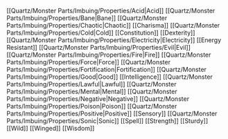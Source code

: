 [[Quartz/Monster Parts/Imbuing/Properties/Acid|Acid]]
[[Quartz/Monster Parts/Imbuing/Properties/Bane|Bane]]
[[Quartz/Monster Parts/Imbuing/Properties/Chaotic|Chaotic]]
[[Charisma]]
[[Quartz/Monster Parts/Imbuing/Properties/Cold|Cold]]
[[Constitution]]
[[Dexterity]]
[[Quartz/Monster Parts/Imbuing/Properties/Electricity|Electricity]]
[[Energy Resistant]]
[[Quartz/Monster Parts/Imbuing/Properties/Evil|Evil]]
[[Quartz/Monster Parts/Imbuing/Properties/Fire|Fire]]
[[Quartz/Monster Parts/Imbuing/Properties/Force|Force]]
[[Quartz/Monster Parts/Imbuing/Properties/Fortification|Fortification]]
[[Quartz/Monster Parts/Imbuing/Properties/Good|Good]]
[[Intelligence]]
[[Quartz/Monster Parts/Imbuing/Properties/Lawful|Lawful]]
[[Quartz/Monster Parts/Imbuing/Properties/Mental|Mental]]
[[Quartz/Monster Parts/Imbuing/Properties/Negative|Negative]]
[[Quartz/Monster Parts/Imbuing/Properties/Poison|Poison]]
[[Quartz/Monster Parts/Imbuing/Properties/Positive|Positive]]
[[Sensory]]
[[Quartz/Monster Parts/Imbuing/Properties/Sonic|Sonic]]
[[Spell]]
[[Strength]]
[[Sturdy]]
[[Wild]]
[[Winged]]
[[Wisdom]]